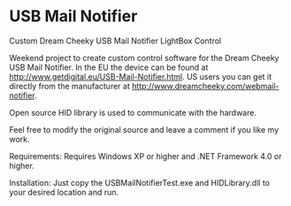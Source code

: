 USB Mail Notifier
=================

Custom Dream Cheeky USB Mail Notifier LightBox Control

Weekend project to create custom control software for the Dream Cheeky USB Mail Notifier.
In the EU the device can be found at http://www.getdigital.eu/USB-Mail-Notifier.html.
US users you can get it directly from the manufacturer at http://www.dreamcheeky.com/webmail-notifier.

Open source HID library is used to communicate with the hardware.

Feel free to modify the original source and leave a comment if you like my work.

Requirements: 
Requires Windows XP or higher and .NET Framework 4.0 or higher.

Installation: 
Just copy the USBMailNotifierTest.exe and HIDLibrary.dll to your desired location and run.
